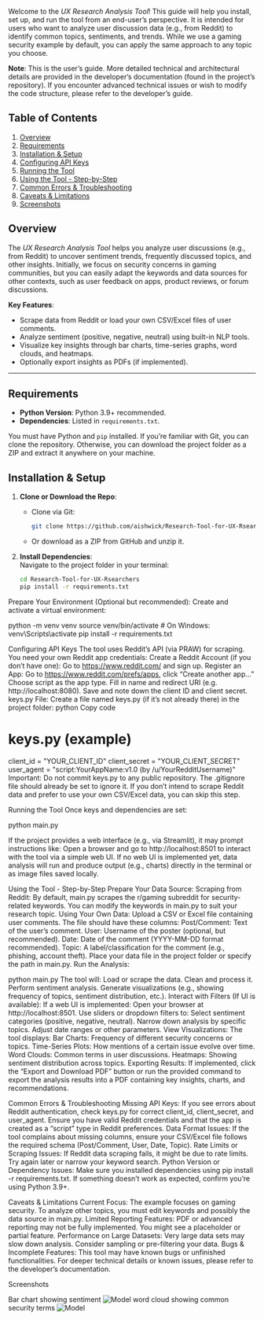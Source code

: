 Welcome to the *UX Research Analysis Tool*! This guide will help you install, set up, and run the tool from an end-user’s perspective. It is intended for users who want to analyze user discussion data (e.g., from Reddit) to identify common topics, sentiments, and trends. While we use a gaming security example by default, you can apply the same approach to any topic you choose.

**Note**: This is the user’s guide. More detailed technical and architectural details are provided in the developer’s documentation (found in the project’s repository). If you encounter advanced technical issues or wish to modify the code structure, please refer to the developer’s guide.


## Table of Contents

1. [Overview](#overview)  
2. [Requirements](#requirements)  
3. [Installation & Setup](#installation--setup)  
4. [Configuring API Keys](#configuring-api-keys)  
5. [Running the Tool](#running-the-tool)  
6. [Using the Tool - Step-by-Step](#using-the-tool---step-by-step)  
7. [Common Errors & Troubleshooting](#common-errors--troubleshooting)  
8. [Caveats & Limitations](#caveats--limitations)  
9. [Screenshots](#screenshots)



## Overview

The *UX Research Analysis Tool* helps you analyze user discussions (e.g., from Reddit) to uncover sentiment trends, frequently discussed topics, and other insights. Initially, we focus on security concerns in gaming communities, but you can easily adapt the keywords and data sources for other contexts, such as user feedback on apps, product reviews, or forum discussions.

**Key Features**:  
- Scrape data from Reddit or load your own CSV/Excel files of user comments.  
- Analyze sentiment (positive, negative, neutral) using built-in NLP tools.  
- Visualize key insights through bar charts, time-series graphs, word clouds, and heatmaps.  
- Optionally export insights as PDFs (if implemented).

---

## Requirements

- **Python Version**: Python 3.9+ recommended.  
- **Dependencies**: Listed in `requirements.txt`.

You must have Python and `pip` installed. If you’re familiar with Git, you can clone the repository. Otherwise, you can download the project folder as a ZIP and extract it anywhere on your machine.



## Installation & Setup

1. **Clone or Download the Repo**:  
   - Clone via Git:  
     ```bash
     git clone https://github.com/aishwick/Research-Tool-for-UX-Rsearchers.git
     ```
   - Or download as a ZIP from GitHub and unzip it.

2. **Install Dependencies**:  
   Navigate to the project folder in your terminal:
   ```bash
   cd Research-Tool-for-UX-Rsearchers
   pip install -r requirements.txt

Prepare Your Environment (Optional but recommended):
Create and activate a virtual environment:

python -m venv venv
source venv/bin/activate  # On Windows: venv\Scripts\activate
pip install -r requirements.txt


Configuring API Keys
The tool uses Reddit’s API (via PRAW) for scraping. You need your own Reddit app credentials:
Create a Reddit Account (if you don’t have one):
Go to https://www.reddit.com/ and sign up.
Register an App:
Go to https://www.reddit.com/prefs/apps, click “Create another app...”
Choose script as the app type.
Fill in name and redirect URI (e.g. http://localhost:8080).
Save and note down the client ID and client secret.
keys.py File:
Create a file named keys.py (if it’s not already there) in the project folder:
python
Copy code
# keys.py (example)
client_id = "YOUR_CLIENT_ID"
client_secret = "YOUR_CLIENT_SECRET"
user_agent = "script:YourAppName:v1.0 (by /u/YourRedditUsername)"
Important: Do not commit keys.py to any public repository. The .gitignore file should already be set to ignore it.
If you don’t intend to scrape Reddit data and prefer to use your own CSV/Excel data, you can skip this step.

Running the Tool
Once keys and dependencies are set:

python main.py

If the project provides a web interface (e.g., via Streamlit), it may prompt instructions like:
Open a browser and go to http://localhost:8501 to interact with the tool via a simple web UI.
If no web UI is implemented yet, data analysis will run and produce output (e.g., charts) directly in the terminal or as image files saved locally.

Using the Tool - Step-by-Step
Prepare Your Data Source:
Scraping from Reddit:
By default, main.py scrapes the r/gaming subreddit for security-related keywords. You can modify the keywords in main.py to suit your research topic.
Using Your Own Data:
Upload a CSV or Excel file containing user comments. The file should have these columns:
Post/Comment: Text of the user’s comment.
User: Username of the poster (optional, but recommended).
Date: Date of the comment (YYYY-MM-DD format recommended).
Topic: A label/classification for the comment (e.g., phishing, account theft).
Place your data file in the project folder or specify the path in main.py.
Run the Analysis:

python main.py
The tool will:
Load or scrape the data.
Clean and process it.
Perform sentiment analysis.
Generate visualizations (e.g., showing frequency of topics, sentiment distribution, etc.).
Interact with Filters (If UI is available): If a web UI is implemented:
Open your browser at http://localhost:8501.
Use sliders or dropdown filters to:
Select sentiment categories (positive, negative, neutral).
Narrow down analysis by specific topics.
Adjust date ranges or other parameters.
View Visualizations: The tool displays:
Bar Charts: Frequency of different security concerns or topics.
Time-Series Plots: How mentions of a certain issue evolve over time.
Word Clouds: Common terms in user discussions.
Heatmaps: Showing sentiment distribution across topics.
Exporting Results: If implemented, click the “Export and Download PDF” button or run the provided command to export the analysis results into a PDF containing key insights, charts, and recommendations.

Common Errors & Troubleshooting
Missing API Keys:
If you see errors about Reddit authentication, check keys.py for correct client_id, client_secret, and user_agent.
Ensure you have valid Reddit credentials and that the app is created as a “script” type in Reddit preferences.
Data Format Issues:
If the tool complains about missing columns, ensure your CSV/Excel file follows the required schema (Post/Comment, User, Date, Topic).
Rate Limits or Scraping Issues:
If Reddit data scraping fails, it might be due to rate limits. Try again later or narrow your keyword search.
Python Version or Dependency Issues:
Make sure you installed dependencies using pip install -r requirements.txt.
If something doesn’t work as expected, confirm you’re using Python 3.9+.

Caveats & Limitations
Current Focus: The example focuses on gaming security. To analyze other topics, you must edit keywords and possibly the data source in main.py.
Limited Reporting Features:
PDF or advanced reporting may not be fully implemented. You might see a placeholder or partial feature.
Performance on Large Datasets:
Very large data sets may slow down analysis. Consider sampling or pre-filtering your data.
Bugs & Incomplete Features:
This tool may have known bugs or unfinished functionalities. For deeper technical details or known issues, please refer to the developer’s documentation.

Screenshots

Bar chart showing sentiment
![Model](https://github.com/aishwick/Research-Tool-for-UX-Rsearchers/blob/main/image%20(1).png)
word cloud showing common security terms
![Model](https://github.com/aishwick/Research-Tool-for-UX-Rsearchers/blob/main/word%20cloud%20showing%20common%20security%20terms)


